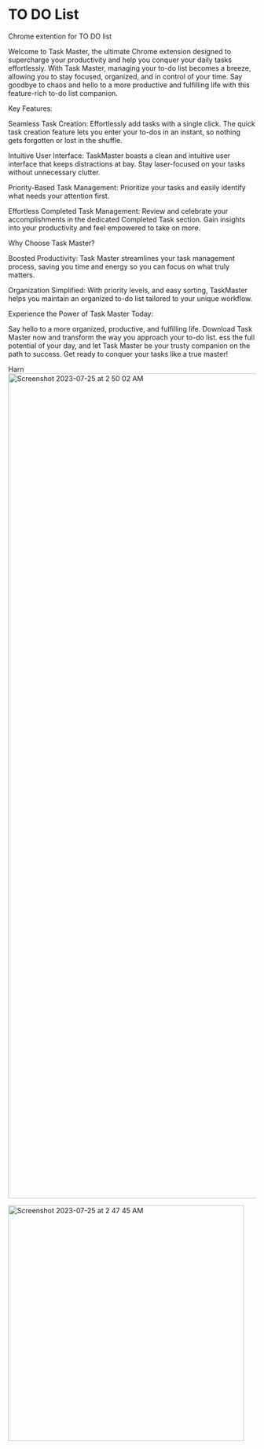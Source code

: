 # TO DO List
Chrome extention for TO DO list

Welcome to Task Master, the ultimate Chrome extension designed to supercharge your productivity and help you conquer your daily tasks effortlessly. With Task Master, managing your to-do list becomes a breeze, allowing you to stay focused, organized, and in control of your time. Say goodbye to chaos and hello to a more productive and fulfilling life with this feature-rich to-do list companion.

Key Features:

Seamless Task Creation: Effortlessly add tasks with a single click. The quick task creation feature lets you enter your to-dos in an instant, so nothing gets forgotten or lost in the shuffle.

Intuitive User Interface: TaskMaster boasts a clean and intuitive user interface that keeps distractions at bay. Stay laser-focused on your tasks without unnecessary clutter.

Priority-Based Task Management: Prioritize your tasks and easily identify what needs your attention first.

Effortless Completed Task Management: Review and celebrate your accomplishments in the dedicated Completed Task section. Gain insights into your productivity and feel empowered to take on more.

Why Choose Task Master?

Boosted Productivity: Task Master streamlines your task management process, saving you time and energy so you can focus on what truly matters.

Organization Simplified: With priority levels, and easy sorting, TaskMaster helps you maintain an organized to-do list tailored to your unique workflow.

Experience the Power of Task Master Today:

Say hello to a more organized, productive, and fulfilling life. Download Task Master now and transform the way you approach your to-do list. 
ess the full potential of your day, and let Task Master be your trusty companion on the path to success. Get ready to conquer your tasks like a true master!

Harn<img width="1680" alt="Screenshot 2023-07-25 at 2 50 02 AM" src="https://github.com/jassiii-17/TODO_list/assets/75804322/5fa1273c-a3e4-483f-b190-f148fb0d2a31">

<img width="480" alt="Screenshot 2023-07-25 at 2 47 45 AM" src="https://github.com/jassiii-17/TODO_list/assets/75804322/6d01fcd4-00f9-4775-a2b8-128e14e87e7d">

